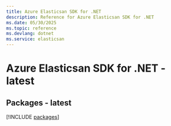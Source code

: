 ```yaml
---
title: Azure Elasticsan SDK for .NET
description: Reference for Azure Elasticsan SDK for .NET
ms.date: 05/30/2025
ms.topic: reference
ms.devlang: dotnet
ms.service: elasticsan
---
```

# Azure Elasticsan SDK for .NET - latest
## Packages - latest
[!INCLUDE [packages](elasticsan-index.md)]